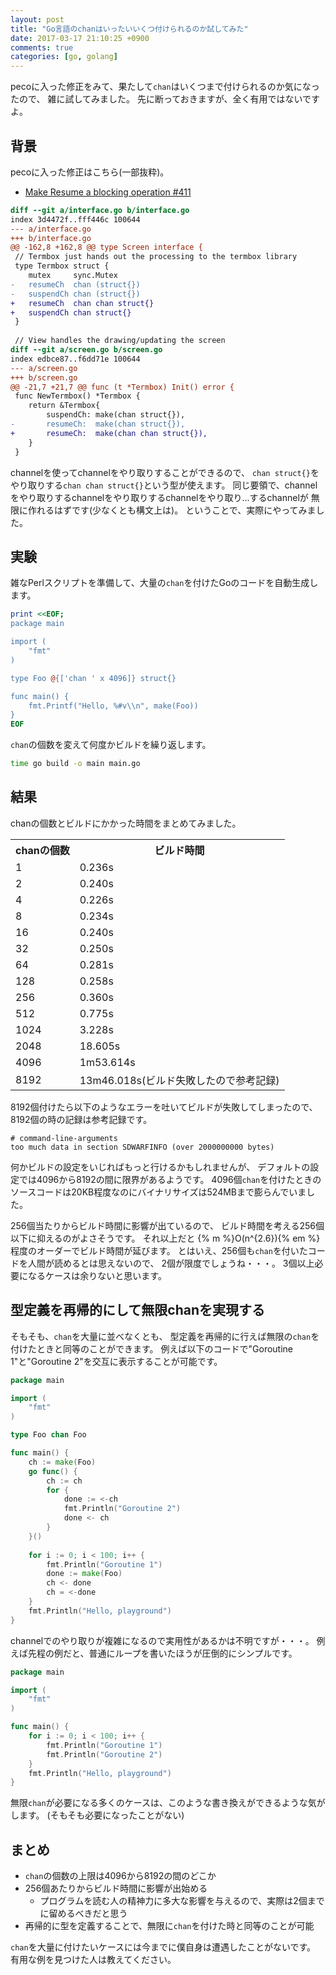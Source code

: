 ```yaml
---
layout: post
title: "Go言語のchanはいったいいくつ付けられるのか試してみた"
date: 2017-03-17 21:10:25 +0900
comments: true
categories: [go, golang]
---
```


pecoに入った修正をみて、果たして`chan`はいくつまで付けられるのか気になったので、
雑に試してみました。
先に断っておきますが、全く有用ではないですよ。

<!-- More -->

## 背景

pecoに入った修正はこちら(一部抜粋)。

- [Make Resume a blocking operation #411](https://github.com/peco/peco/pull/411)

``` diff
diff --git a/interface.go b/interface.go
index 3d4472f..fff446c 100644
--- a/interface.go
+++ b/interface.go
@@ -162,8 +162,8 @@ type Screen interface {
 // Termbox just hands out the processing to the termbox library
 type Termbox struct {
 	mutex     sync.Mutex
-	resumeCh  chan (struct{})
-	suspendCh chan (struct{})
+	resumeCh  chan chan struct{}
+	suspendCh chan struct{}
 }
 
 // View handles the drawing/updating the screen
diff --git a/screen.go b/screen.go
index edbce87..f6dd71e 100644
--- a/screen.go
+++ b/screen.go
@@ -21,7 +21,7 @@ func (t *Termbox) Init() error {
 func NewTermbox() *Termbox {
 	return &Termbox{
 		suspendCh: make(chan struct{}),
-		resumeCh:  make(chan struct{}),
+		resumeCh:  make(chan chan struct{}),
 	}
 }
```

channelを使ってchannelをやり取りすることができるので、
`chan struct{}`をやり取りする`chan chan struct{}`という型が使えます。
同じ要領で、channelをやり取りするchannelをやり取りするchannelをやり取り...するchannelが
無限に作れるはずです(少なくとも構文上は)。
ということで、実際にやってみました。


## 実験

雑なPerlスクリプトを準備して、大量の`chan`を付けたGoのコードを自動生成します。

``` perl
print <<EOF;
package main

import (
    "fmt"
)

type Foo @{['chan ' x 4096]} struct{}

func main() {
    fmt.Printf("Hello, %#v\\n", make(Foo))
}
EOF
```

`chan`の個数を変えて何度かビルドを繰り返します。

``` bash
time go build -o main main.go
```

## 結果

chanの個数とビルドにかかった時間をまとめてみました。

<table>
    <tr><th>chanの個数</th><th>ビルド時間</th></tr>
    <tr><td>1</td><td>0.236s</td></tr>
    <tr><td>2</td><td>0.240s</td></tr>
    <tr><td>4</td><td>0.226s</td></tr>
    <tr><td>8</td><td>0.234s</td></tr>
    <tr><td>16</td><td>0.240s</td></tr>
    <tr><td>32</td><td>0.250s</td></tr>
    <tr><td>64</td><td>0.281s</td></tr>
    <tr><td>128</td><td>0.258s</td></tr>
    <tr><td>256</td><td>0.360s</td></tr>
    <tr><td>512</td><td>0.775s</td></tr>
    <tr><td>1024</td><td>3.228s</td></tr>
    <tr><td>2048</td><td>18.605s</td></tr>
    <tr><td>4096</td><td>1m53.614s</td></tr>
    <tr><td>8192</td><td>13m46.018s(ビルド失敗したので参考記録)</td></tr>
</table>

8192個付けたら以下のようなエラーを吐いてビルドが失敗してしまったので、
8192個の時の記録は参考記録です。

``` plain
# command-line-arguments
too much data in section SDWARFINFO (over 2000000000 bytes)
```

何かビルドの設定をいじればもっと行けるかもしれませんが、
デフォルトの設定では4096から8192の間に限界があるようです。
4096個`chan`を付けたときのソースコードは20KB程度なのにバイナリサイズは524MBまで膨らんでいました。

256個当たりからビルド時間に影響が出ているので、
ビルド時間を考える256個以下に抑えるのがよさそうです。
それ以上だと {% m %}O(n^{2.6}){% em %} 程度のオーダーでビルド時間が延びます。
とはいえ、256個も`chan`を付いたコードを人間が読めるとは思えないので、
2個が限度でしょうね・・・。
3個以上必要になるケースは余りないと思います。


## 型定義を再帰的にして無限chanを実現する

そもそも、`chan`を大量に並べなくとも、
型定義を再帰的に行えば無限の`chan`を付けたときと同等のことができます。
例えば以下のコードで"Goroutine 1"と"Goroutine 2"を交互に表示することが可能です。

``` go
package main

import (
	"fmt"
)

type Foo chan Foo

func main() {
	ch := make(Foo)
	go func() {
		ch := ch
		for {
			done := <-ch
			fmt.Println("Goroutine 2")
			done <- ch
		}
	}()
	
	for i := 0; i < 100; i++ {
		fmt.Println("Goroutine 1")
		done := make(Foo)
		ch <- done
		ch = <-done
	}
	fmt.Println("Hello, playground")
}
```

channelでのやり取りが複雑になるので実用性があるかは不明ですが・・・。
例えば先程の例だと、普通にループを書いたほうが圧倒的にシンプルです。

``` go
package main

import (
	"fmt"
)

func main() {
	for i := 0; i < 100; i++ {
		fmt.Println("Goroutine 1")
		fmt.Println("Goroutine 2")
	}
	fmt.Println("Hello, playground")
}
```

無限`chan`が必要になる多くのケースは、このような書き換えができるような気がします。
(そもそも必要になったことがない)


## まとめ

- `chan`の個数の上限は4096から8192の間のどこか
- 256個あたりからビルド時間に影響が出始める
  - プログラムを読む人の精神力に多大な影響を与えるので、実際は2個までに留めるべきだと思う
- 再帰的に型を定義することで、無限に`chan`を付けた時と同等のことが可能

`chan`を大量に付けたいケースには今までに僕自身は遭遇したことがないです。
有用な例を見つけた人は教えてください。
